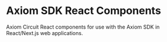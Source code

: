 # Axiom SDK React Components

Axiom Circuit React components for use with the Axiom SDK in React/Next.js web applications.
